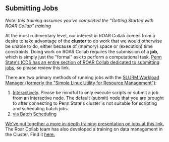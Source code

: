## Submitting Jobs
*Note: this training assumes you've completed the "Getting Started with ROAR Collab" training*

At the most rudimentary level, our interest in ROAR Collab comes from a desire to take advantage of the **cluster** to do work that we would otherwise be unable to do, either because of (memory) space or (execution) time constraints. Doing work on ROAR Collab requires the submission of a **job**, which is simply just the "formal" ask to perform a computational task. [Penn State's ICDS has an entire section of ROAR Collab dedicated to submitting jobs](https://www.icds.psu.edu/submitting-jobs-on-roar-collab/), so please review this link.

There are two primary methods of running jobs with the [SLURM Workload Manager (formerly the "Simple Linux Utility for Resource Management")](https://slurm.schedmd.com/):
1. [Interactively](https://www.icds.psu.edu/running-interactive-jobs-on-roar-collab/). Please be mindful to only execute scripts or submit a job from an interactive node. The default (submit) node that you are brought to after connecting to Penn State's cluster is not suitable for scripting and scheduling batch jobs.
2. [via Batch Scheduling](https://www.icds.psu.edu/running-batch-jobs-on-roar-collab/)

[We've put together a more in-depth training presentation on jobs at this link.](https://pennstateoffice365-my.sharepoint.com/:p:/r/personal/azh5924_psu_edu/Documents/Hadjimichael%20Group%20Materials/Training/Joining%20and%20Using%20the%20Cluster/JobTraining.pptx?d=w57c2beba60174af39d0d4ae715be4176&csf=1&web=1&e=ip2xww)
The Roar Collab team has also developed a training on data management in the Cluster. Find it [here.](https://pennstateoffice365-my.sharepoint.com/:b:/r/personal/azh5924_psu_edu/Documents/Hadjimichael%20Group%20Materials/Training/Joining%20and%20Using%20the%20Cluster/data_management_slides.pdf?csf=1&web=1&e=wfBqLu)
